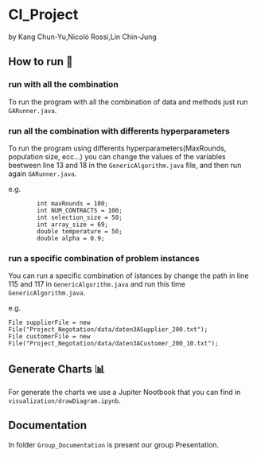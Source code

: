 # CI_Project

by Kang Chun-Yu,Nicoló Rossi,Lin Chin-Jung

## How to run 🚀

### run with all the combination

To run the program with all the combination of data and methods just run `GARunner.java`.

### run all the combination with differents hyperparameters

To run the program using differents hyperparameters(MaxRounds, population size, ecc...) you can change the values of the variables beetween line 13 and 18 in the `GenericAlgorithm.java` file, and then run again `GARunner.java`.

e.g.

```
        int maxRounds = 100;
        int NUM_CONTRACTS = 100;
        int selection_size = 50;
        int array_size = 69;
        double temperature = 50;
        double alpha = 0.9;
```

### run a specific combination of problem instances

You can run a specific combination of istances by change the path in line 115 and 117 in `GenericAlgorithm.java` and run this time `GenericAlgorithm.java`.

e.g.

```
File supplierFile = new File("Project_Negotation/data/daten3ASupplier_200.txt");
File customerFile = new File("Project_Negotation/data/daten3ACustomer_200_10.txt");
```

## Generate Charts 📊

For generate the charts we use a Jupiter Nootbook that you can find in `visualization/drawDiagram.ipynb`.


## Documentation
In folder `Group_Documentation` is present our group Presentation. 